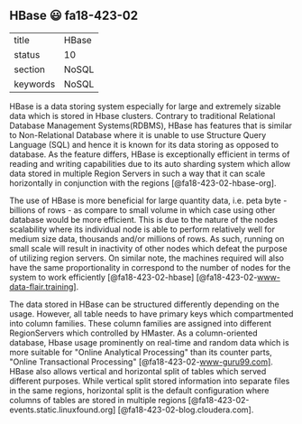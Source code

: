 ## HBase :smiley: fa18-423-02

|          |           |
| -------- | --------- |
| title    | HBase     | 
| status   | 10        |
| section  | NoSQL     |
| keywords | NoSQL     |

HBase is a data storing system especially for large and extremely sizable data
which is stored in Hbase clusters. Contrary to traditional Relational Database
Management Systems(RDBMS), HBase has features that is similar to Non-Relational
Database where it is unable to use Structure Query Language (SQL) and hence it
is known for its data storing as opposed to database. As the feature differs,
HBase is exceptionally efficient in terms of reading and writing capabilities
due to its auto sharding system which allow data stored in multiple Region
Servers in such a way that it can scale horizontally in conjunction with the
regions [@fa18-423-02-hbase-org].

The use of HBase is more beneficial for large quantity data, i.e. peta byte -
billions of rows - as compare to small volume in which case using other database
would be more efficient. This is due to the nature of the nodes scalability
where its individual node is able to perform relatively well for medium size
data, thousands and/or millions of rows. As such, running on small scale will
result in inactivity of other nodes which defeat the purpose of utilizing region
servers. On similar note, the machines required will also have the same
proportionality in correspond to the number of nodes for the system to work
efficiently  [@fa18-423-02-hbase] [@fa18-423-02-www-data-flair.training]. 

The data stored in HBase can be structured differently depending on the usage.
However, all table needs to have primary keys which compartmented into column
families. These column families are assigned into different RegionServers which
controlled by HMaster. As a column-oriented database, Hbase usage prominently on
real-time and random data which is more suitable for "Online Analytical
Processing" than its counter parts, "Online Transactional Processing"
[@fa18-423-02-www-guru99.com]. HBase also allows vertical and horizontal split
of tables which served different purposes. While vertical split stored
information into separate files in the same regions, horizontal split is the
default configuration where columns of tables are stored in multiple regions
[@fa18-423-02-events.static.linuxfound.org] [@fa18-423-02-blog.cloudera.com].
